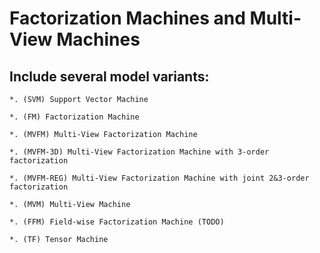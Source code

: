 # Factorization Machines and Multi-View Machines

## Include several model variants:
    *. (SVM) Support Vector Machine

    *. (FM) Factorization Machine

    *. (MVFM) Multi-View Factorization Machine

    *. (MVFM-3D) Multi-View Factorization Machine with 3-order factorization

    *. (MVFM-REG) Multi-View Factorization Machine with joint 2&3-order factorization

    *. (MVM) Multi-View Machine

    *. (FFM) Field-wise Factorization Machine (TODO)

    *. (TF) Tensor Machine

